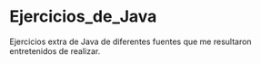 # Ejercicios_de_Java
Ejercicios extra de Java de diferentes fuentes que me resultaron entretenidos de realizar. 
